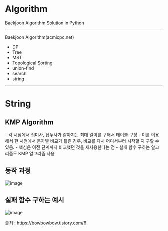 <h1>Algorithm</h1>

Baekjoon Algorithm Solution in Python

-------------------------------------

Baekjoon Algorithm(acmicpc.net)
- DP
- Tree
- MST
- Topological Sorting
- union-find
- search
- string
-------------------------------------
<h1>String</h1>

<h2>KMP Algorithm</h2>
- 각 시점에서 접미사, 접두사가 같아지는 최대 길이를 구해서 테이블 구성
- 이를 이용해서 한 시점에서 문자열 비교가 틀린 경우, 비교를 다시 어디서부터 시작할 지 구할 수 있음.
- 핵심은 이전 단계까지 비교했던 것을 재사용한다는 점
- 실패 함수 구하는 알고리즘도 KMP 알고리즘 사용

<h2> 동작 과정 </h2>

![image](https://user-images.githubusercontent.com/76891875/110346019-802d1f80-8072-11eb-9ee1-0dc14df9d155.png)

<h2> 실패 함수 구하는 예시 </h2>

![image](https://user-images.githubusercontent.com/76891875/110342731-15c6b000-806f-11eb-9bec-ceb0e1ab5618.png)

출처 : https://bowbowbow.tistory.com/6
